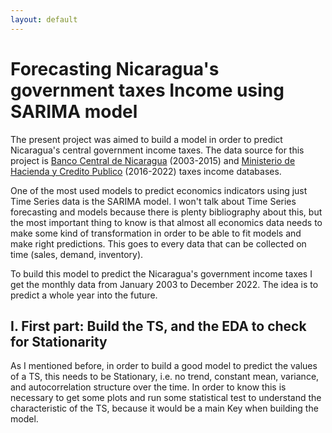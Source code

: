 ```yaml
---
layout: default
---
```

# Forecasting Nicaragua's government taxes Income using SARIMA model

The present project was aimed to build a model in order to predict Nicaragua's central government income taxes. 
The data source for this project is [Banco Central de Nicaragua](https://view.officeapps.live.com/op/view.aspx?src=https%3A%2F%2Fwww.bcn.gob.ni%2Fsites%2Fdefault%2Ffiles%2Festadisticas%2Ffinanzas_publicas%2F7-7.xlsx&wdOrigin=BROWSELINK) (2003-2015) and [Ministerio de Hacienda y Credito Publico](https://view.officeapps.live.com/op/view.aspx?src=http%3A%2F%2Fwww.hacienda.gob.ni%2Fhacienda%2Ffinanzaspublicas%2Fefp%2F1-7.xlsx&wdOrigin=BROWSELINK) (2016-2022) taxes income databases.

One of the most used models to predict economics indicators using just Time Series data is the SARIMA model. I won't talk about Time Series forecasting and models because there is plenty bibliography about this, but the most important thing to know is that almost all economics data needs to make some kind of transformation in order to be able to fit models and make right predictions. This goes to every data that can be collected on time (sales, demand, inventory).

To build this model to predict the Nicaragua's government income taxes I get the monthly data from January 2003 to December 2022. The idea is to predict a whole year into the future.

## I. First part: Build the TS, and the EDA to check for Stationarity

As I mentioned before, in order to build a good model to predict the values of a TS, this needs to be Stationary, i.e. no trend, constant mean, variance, and autocorrelation structure over the time. In order to know this is necessary to get some plots and run some statistical test to understand the characteristic of the TS, because it would be a main Key when building the model.
